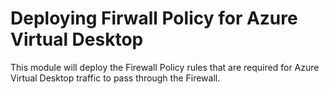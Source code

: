 # Deploying Firwall Policy for Azure Virtual Desktop

This module will deploy the Firewall Policy rules that are required for Azure Virtual Desktop traffic to pass through the Firewall.

